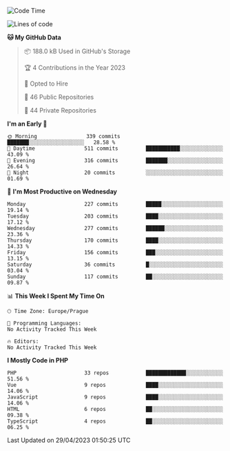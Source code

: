 <!--START_SECTION:waka-->
![Code Time](http://img.shields.io/badge/Code%20Time-1%2C583%20hrs%2058%20mins-blue)

![Lines of code](https://img.shields.io/badge/From%20Hello%20World%20I%27ve%20Written-495.7%20thousand%20lines%20of%20code-blue)

**🐱 My GitHub Data** 

> 📦 188.0 kB Used in GitHub's Storage 
 > 
> 🏆 4 Contributions in the Year 2023
 > 
> 💼 Opted to Hire
 > 
> 📜 46 Public Repositories 
 > 
> 🔑 44 Private Repositories 
 > 
**I'm an Early 🐤** 

```text
🌞 Morning                339 commits         ███████░░░░░░░░░░░░░░░░░░   28.58 % 
🌆 Daytime                511 commits         ███████████░░░░░░░░░░░░░░   43.09 % 
🌃 Evening                316 commits         ███████░░░░░░░░░░░░░░░░░░   26.64 % 
🌙 Night                  20 commits          ░░░░░░░░░░░░░░░░░░░░░░░░░   01.69 % 
```
📅 **I'm Most Productive on Wednesday** 

```text
Monday                   227 commits         █████░░░░░░░░░░░░░░░░░░░░   19.14 % 
Tuesday                  203 commits         ████░░░░░░░░░░░░░░░░░░░░░   17.12 % 
Wednesday                277 commits         ██████░░░░░░░░░░░░░░░░░░░   23.36 % 
Thursday                 170 commits         ████░░░░░░░░░░░░░░░░░░░░░   14.33 % 
Friday                   156 commits         ███░░░░░░░░░░░░░░░░░░░░░░   13.15 % 
Saturday                 36 commits          █░░░░░░░░░░░░░░░░░░░░░░░░   03.04 % 
Sunday                   117 commits         ██░░░░░░░░░░░░░░░░░░░░░░░   09.87 % 
```


📊 **This Week I Spent My Time On** 

```text
🕑︎ Time Zone: Europe/Prague

💬 Programming Languages: 
No Activity Tracked This Week

🔥 Editors: 
No Activity Tracked This Week
```

**I Mostly Code in PHP** 

```text
PHP                      33 repos            █████████████░░░░░░░░░░░░   51.56 % 
Vue                      9 repos             ████░░░░░░░░░░░░░░░░░░░░░   14.06 % 
JavaScript               9 repos             ████░░░░░░░░░░░░░░░░░░░░░   14.06 % 
HTML                     6 repos             ██░░░░░░░░░░░░░░░░░░░░░░░   09.38 % 
TypeScript               4 repos             ██░░░░░░░░░░░░░░░░░░░░░░░   06.25 % 
```




 Last Updated on 29/04/2023 01:50:25 UTC
<!--END_SECTION:waka-->
<!--
**AlexKratky/AlexKratky** is a ✨ _special_ ✨ repository because its `README.md` (this file) appears on your GitHub profile.

Here are some ideas to get you started:

- 🔭 I’m currently working on ...
- 🌱 I’m currently learning ...
- 👯 I’m looking to collaborate on ...
- 🤔 I’m looking for help with ...
- 💬 Ask me about ...
- 📫 How to reach me: ...
- 😄 Pronouns: ...
- ⚡ Fun fact: ...
-->
